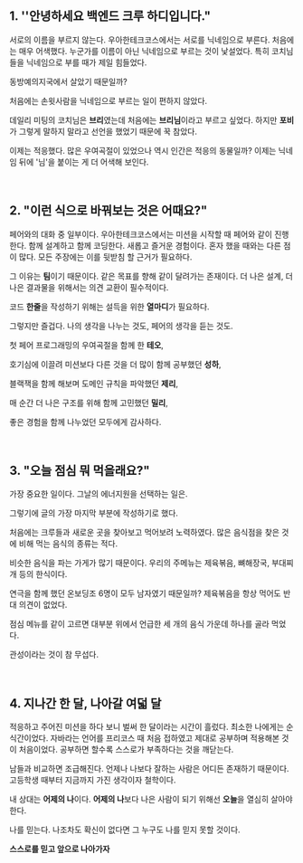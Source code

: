## 1. ''안녕하세요 백엔드 크루 하디입니다."

서로의 이름을 부르지 않는다. 우아한테크코스에서는 서로를 닉네임으로 부른다. 처음에는 매우 어색했다. 누군가를 이름이 아닌 닉네임으로 부르는 것이 낯설었다. 특히 코치님들을 닉네임으로 부를 때가 제일 힘들었다.

동방예의지국에서 살았기 때문일까?

처음에는 손윗사람을 닉네임으로 부르는 일이 편하지 않았다. 

데일리 미팅의 코치님은 **브리**였는데 처음에는 **브리님**이라고 부르고 싶었다. 하지만 **포비**가 그렇게 말하지 말라고 선언을 했었기 때문에 꾹 참았다. 

이제는 적응했다. 많은 우여곡절이 있었으나 역시 인간은 적응의 동물일까? 이제는 닉네임 뒤에 '님'을 붙이는 게 더 어색해 보인다.

<br/>

## 2. "이런 식으로 바꿔보는 것은 어때요?"

페어와의 대화 중 일부이다. 우아한테크코스에서는 미션을 시작할 때 페어와 같이 진행한다. 함께 설계하고 함께 코딩한다. 새롭고 즐거운 경험이다. 혼자 했을 때와는 다른 점이 많다. 모든 주장에는 이를 뒷받침 할 근거가 필요하다. 

그 이유는 **팀**이기 때문이다. 같은 목표를 향해 같이 달려가는 존재이다. 더 나은 설계, 더 나은 결과물을 위해서는 의견 교환이 필수적이다. 

코드 **한줄**을 작성하기 위해는 설득을 위한 **열마디**가 필요하다. 

그렇지만 즐겁다. 나의 생각을 나누는 것도, 페어의 생각을 듣는 것도.

첫 페어 프로그래밍의 우여곡절을 함께 한 **테오**, 

호기심에 이끌려 미션보다 다른 것을 더 많이 함께 공부했던 **성하**,

블랙잭을 함께 해보며 도메인 규칙을 파악했던 **제리**,

매 순간 더 나은 구조를 위해 함께 고민했던 **밀리**,

좋은 경험을 함께 나누었던 모두에게 감사하다.

<br/>

## 3. "오늘 점심 뭐 먹을래요?"

가장 중요한 일이다. 그날의 에너지원을 선택하는 일은.

그렇기에 글의 가장 마지막 부분에 작성하기로 했다.

처음에는 크루들과 새로운 곳을 찾아보고 먹어보려 노력하였다. 많은 음식점을 찾은 것에 비해 먹는 음식의 종류는 적다.

비슷한 음식을 파는 가게가 많기 때문이다. 우리의 주메뉴는 제육볶음, 뼈해장국, 부대찌개 등의 한식이다. 

연극을 함께 했던 온보딩조 6명이 모두 남자였기 때문일까? 제육볶음을 항상 먹어도 반대 의견이 없었다.

점심 메뉴를 같이 고르면 대부분 위에서 언급한 세 개의 음식 가운데 하나를 골라 먹었다.

관성이라는 것이 참 무섭다.

<br/>

## 4. 지나간 한 달, 나아갈 여덟 달

적응하고 주어진 미션을 하다 보니 벌써 한 달이라는 시간이 흘렀다. 최소한 나에게는 순식간이었다. 자바라는 언어를 프리코스 때 처음 접하였고 제대로 공부하며 적용해본 것이 처음이었다. 공부하면 할수록 스스로가 부족하다는 것을 깨닫는다. 

남들과 비교하면 조급해진다. 언제나 나보다 잘하는 사람은 어디든 존재하기 때문이다. 고등학생 때부터 지금까지 가진 생각이자 철학이다.

내 상대는 **어제의 나**이다. **어제의 나**보다 나은 사람이 되기 위해선 **오늘**을 열심히 살아야 한다.

나를 믿는다. 나조차도 확신이 없다면 그 누구도 나를 믿지 못할 것이다. 

**스스로를 믿고 앞으로 나아가자**

